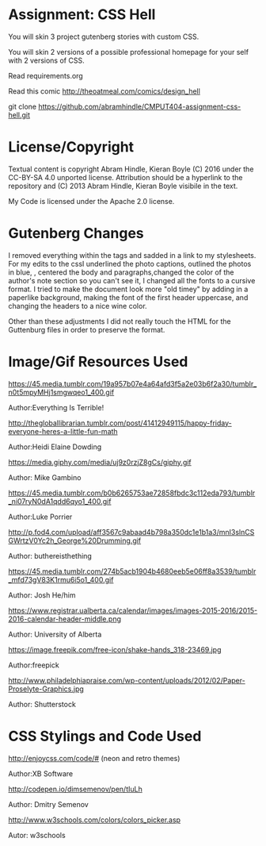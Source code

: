 Assignment: CSS Hell
====================

You will skin 3 project gutenberg stories with custom CSS.

You will skin 2 versions of a possible professional homepage for your
self with 2 versions of CSS.

Read requirements.org

Read this comic http://theoatmeal.com/comics/design_hell

git clone https://github.com/abramhindle/CMPUT404-assignment-css-hell.git

License/Copyright
=================

Textual content is copyright Abram Hindle, Kieran Boyle (C) 2016 under the CC-BY-SA
4.0 unported license. Attribution should be a hyperlink to the
repository and (C) 2013 Abram Hindle, Kieran Boyle visibile in the text.

My Code is licensed under the Apache 2.0 license.


Gutenberg Changes
=================

I removed everything within the <style></style> tags and sadded in a link to my stylesheets. For my edits to the cssI underlined the photo captions, outlined the photos in blue, , centered the body and paragraphs,changed the color of the author's note section so you can't see it, I changed all the fonts to a cursive format. I tried to make the document look more "old timey" by adding in a paperlike background, making the font of the first header uppercase, and changing the headers to a nice wine color. 

Other than these adjustments I did not really touch the HTML for the Guttenburg files in order to preserve the format.

Image/Gif Resources Used
========================

https://45.media.tumblr.com/19a957b07e4a64afd3f5a2e03b6f2a30/tumblr_n0t5mpyMHj1smgwqeo1_400.gif

Author:Everything Is Terrible!


http://thegloballibrarian.tumblr.com/post/41412949115/happy-friday-everyone-heres-a-little-fun-math

Author:Heidi Elaine Dowding

https://media.giphy.com/media/uj9z0rzjZ8gCs/giphy.gif

Author: Mike Gambino

https://45.media.tumblr.com/b0b6265753ae72858fbdc3c112eda793/tumblr_ni07ryN0dA1qdd6qyo1_400.gif

Author:Luke Porrier

http://p.fod4.com/upload/aff3567c9abaad4b798a350dc1e1b1a3/mnI3slnCSGWrtzV0Yc2h_George%20Drumming.gif

Author: buthereisthething

https://45.media.tumblr.com/274b5acb1904b4680eeb5e06ff8a3539/tumblr_mfd73gV83K1rmu6i5o1_400.gif

Author: Josh He/him

https://www.registrar.ualberta.ca/calendar/images/images-2015-2016/2015-2016-calendar-header-middle.png

Author: University of Alberta


https://image.freepik.com/free-icon/shake-hands_318-23469.jpg

Author:freepick

http://www.philadelphiapraise.com/wp-content/uploads/2012/02/Paper-Proselyte-Graphics.jpg

Author: Shutterstock


CSS Stylings and Code Used
==========================

http://enjoycss.com/code/# (neon and retro themes)

Author:XB Software

http://codepen.io/dimsemenov/pen/tIuLh

Author: Dmitry Semenov

http://www.w3schools.com/colors/colors_picker.asp

Autor: w3schools


